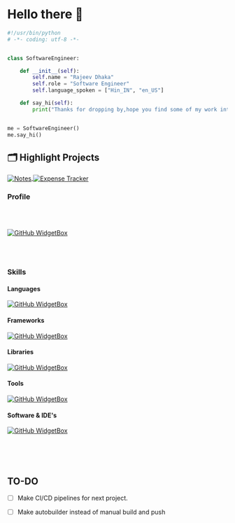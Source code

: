 # Hello there 👋

```python
#!/usr/bin/python
# -*- coding: utf-8 -*-


class SoftwareEngineer:

    def __init__(self):
        self.name = "Rajeev Dhaka"
        self.role = "Software Engineer"
        self.language_spoken = ["Hin_IN", "en_US"]

    def say_hi(self):
        print("Thanks for dropping by,hope you find some of my work interesting.")


me = SoftwareEngineer()
me.say_hi()
```

<!-- ## &#x1f4c8; GitHub Stats

<a href="[https://github.com/Zhenye-Na/Zhenye-Na](https://github.com/rajeevdhaka/ExpenseTracker)">
  <img align="center" src="https://github-readme-stats.vercel.app/api/top-langs/?username=rajeevdhaka&hide=c%2B%2B,c,matlab,assembly&title_color=6aa6f8&text_color=8a919a&icon_color=6aa6f8&bg_color=22272e" alt="Rajeev's GitHub Stats" />
</a>

<a href="[https://github.com/Zhenye-Na/Zhenye-Na](https://github.com/rajeevdhaka/Notes)">
  <img align="center" src="https://github-readme-stats.vercel.app/api?username=rajeevdhaka&show_icons=true&line_height=27&count_private=true&title_color=6aa6f8&text_color=8a919a&icon_color=6aa6f8&bg_color=22272e" alt="Rajeev's GitHub Stats" />
</a> -->

## 🗂️ Highlight Projects

<a href="https://github.com/rajeevdhaka/Notes">
  <img align="center" src="https://github-readme-stats.vercel.app/api/pin/?username=rajeevdhaka&repo=Notes&show_icons=true&line_height=27&title_color=6aa6f8&text_color=8a919a&icon_color=6aa6f8&bg_color=22272e" alt="Notes" />
</a>

<a href="https://github.com/rajeevdhaka/ExpenseTracker">
  <img align="center" src="https://github-readme-stats.vercel.app/api/pin/?username=rajeevdhaka&repo=ExpenseTracker&show_icons=true&line_height=27&title_color=6aa6f8&text_color=8a919a&icon_color=6aa6f8&bg_color=22272e" alt="Expense Tracker" />
</a>




### Profile

<br/><br/>
   
[![GitHub WidgetBox](https://github-widgetbox.vercel.app/api/profile?username=rajeevdhaka&data=followers,repositories,stars,commits&theme=darkmode)](https://github.com/rajeevdhaka)

<br/><br/>

### Skills
#### Languages
[![GitHub WidgetBox](https://github-widgetbox.vercel.app/api/skills?languages=js,python,html,css,c,cpp,bash,xml,json,yaml,postgresql,mysql,sass,graphql&includeNames=true)](https://github.com/rajeevdhaka)

#### Frameworks
[![GitHub WidgetBox](https://github-widgetbox.vercel.app/api/skills?frameworks=react,next,django,bootstrap,tailwind,express,angular&includeNames=true)](https://github.com/rajeevdhaka)
#### Libraries
 [![GitHub WidgetBox](https://github-widgetbox.vercel.app/api/skills?libraries=p5,tensorflow,jquery&includeNames=true)](https://github.com/rajeevdhaka)
#### Tools
[![GitHub WidgetBox](https://github-widgetbox.vercel.app/api/skills?tools=git,docker,npm,yarn,webpack,firebase,mongodb,redis,nodejs,heroku,apache,nginx,jupyter,prettier&includeNames=true)](https://github.com/rajeevdhaka)

#### Software & IDE's
[![GitHub WidgetBox](https://github-widgetbox.vercel.app/api/skills?software=linux,vscode&includeNames=true)](https://github.com/rajeevdhaka)
<br/><br/>

<br/><br/>
## TO-DO

* [ ] Make CI/CD pipelines for next project. 

* [ ] Make autobuilder instead of manual build and push

